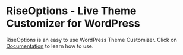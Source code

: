 RiseOptions - Live Theme Customizer for WordPress
============

RiseOptions is an easy to use WordPress Theme Customizer. Click on [Documentation](https://riseledger.github.com/rise-options) to learn how to use.
